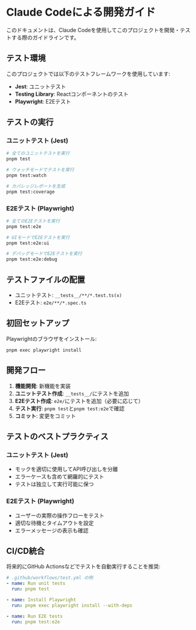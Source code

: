 # Claude Codeによる開発ガイド

このドキュメントは、Claude Codeを使用してこのプロジェクトを開発・テストする際のガイドラインです。

## テスト環境

このプロジェクトでは以下のテストフレームワークを使用しています:

- **Jest**: ユニットテスト
- **Testing Library**: Reactコンポーネントのテスト
- **Playwright**: E2Eテスト

## テストの実行

### ユニットテスト (Jest)

```bash
# 全てのユニットテストを実行
pnpm test

# ウォッチモードでテストを実行
pnpm test:watch

# カバレッジレポートを生成
pnpm test:coverage
```

### E2Eテスト (Playwright)

```bash
# 全てのE2Eテストを実行
pnpm test:e2e

# UIモードでE2Eテストを実行
pnpm test:e2e:ui

# デバッグモードでE2Eテストを実行
pnpm test:e2e:debug
```

## テストファイルの配置

- ユニットテスト: `__tests__/**/*.test.ts(x)`
- E2Eテスト: `e2e/**/*.spec.ts`

## 初回セットアップ

Playwrightのブラウザをインストール:

```bash
pnpm exec playwright install
```

## 開発フロー

1. **機能開発**: 新機能を実装
2. **ユニットテスト作成**: `__tests__/`にテストを追加
3. **E2Eテスト作成**: `e2e/`にテストを追加（必要に応じて）
4. **テスト実行**: `pnpm test`と`pnpm test:e2e`で確認
5. **コミット**: 変更をコミット

## テストのベストプラクティス

### ユニットテスト (Jest)

- モックを適切に使用してAPI呼び出しを分離
- エラーケースも含めて網羅的にテスト
- テストは独立して実行可能に保つ

### E2Eテスト (Playwright)

- ユーザーの実際の操作フローをテスト
- 適切な待機とタイムアウトを設定
- エラーメッセージの表示も確認

## CI/CD統合

将来的にGitHub Actionsなどでテストを自動実行することを推奨:

```yaml
# .github/workflows/test.yml の例
- name: Run unit tests
  run: pnpm test

- name: Install Playwright
  run: pnpm exec playwright install --with-deps

- name: Run E2E tests
  run: pnpm test:e2e
```
